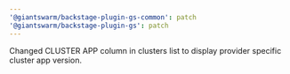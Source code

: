 ```yaml
---
'@giantswarm/backstage-plugin-gs-common': patch
'@giantswarm/backstage-plugin-gs': patch
---
```


Changed CLUSTER APP column in clusters list to display provider specific cluster app version.
